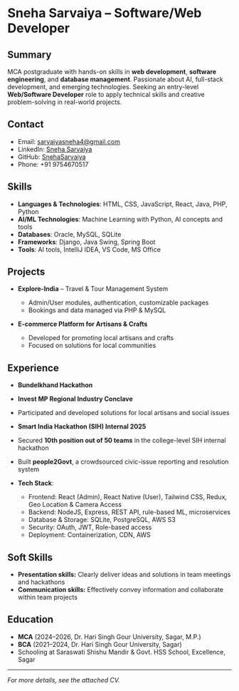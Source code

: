 # Sneha Sarvaiya – Software/Web Developer

## Summary

MCA postgraduate with hands-on skills in **web development**, **software engineering**, and **database management**. Passionate about AI, full-stack development, and emerging technologies. Seeking an entry-level **Web/Software Developer** role to apply technical skills and creative problem-solving in real-world projects.

## Contact

- Email: sarvaiyasneha4@gmail.com
- LinkedIn: [Sneha Sarvaiya](https://www.linkedin.com/in/sneha-sarvaiya-35b855259)
- GitHub: [SnehaSarvaiya](https://github.com/SnehaSarvaiya)
- Phone: +91 9754670517

## Skills

- **Languages & Technologies**: HTML, CSS, JavaScript, React, Java, PHP, Python
- **AI/ML Technologies**: Machine Learning with Python, AI concepts and tools
- **Databases**: Oracle, MySQL, SQLite
- **Frameworks**: Django, Java Swing, Spring Boot
- **Tools**: AI tools, IntelliJ IDEA, VS Code, MS Office


## Projects

- **Explore-India** – Travel & Tour Management System
  - Admin/User modules, authentication, customizable packages
  - Bookings and data managed via PHP & MySQL

- **E-commerce Platform for Artisans & Crafts**
  - Developed for promoting local artisans and crafts
  - Focused on solutions for local communities

## Experience

- **Bundelkhand Hackathon**
- **Invest MP Regional Industry Conclave** 
- Participated and developed solutions for local artisans and social issues
 
- **Smart India Hackathon (SIH) Internal 2025**
 - Secured **10th position out of 50 teams** in the college-level SIH internal hackathon
 - Built **people2Govt**, a crowdsourced civic-issue reporting and resolution system
 - **Tech Stack**: 
      - Frontend: React (Admin), React Native (User), Tailwind CSS, Redux, Geo Location & Camera Access
      - Backend: NodeJS, Express, REST API, rule-based ML, microservices
      - Database & Storage: SQLite, PostgreSQL, AWS S3
      - Security: OAuth, JWT, Role-based access
      - Deployment: Containerization, CDN, AWS

## Soft Skills

- **Presentation skills:** Clearly deliver ideas and solutions in team meetings and hackathons
- **Communication skills:** Effectively convey information and collaborate within team projects

## Education

- **MCA** (2024–2026, Dr. Hari Singh Gour University, Sagar, M.P.)
- **BCA** (2021–2024, Dr. Hari Singh Gour University, Sagar)
- Schooling at Saraswati Shishu Mandir & Govt. HSS School, Excellence, Sagar

---

*For more details, see the attached CV.*

